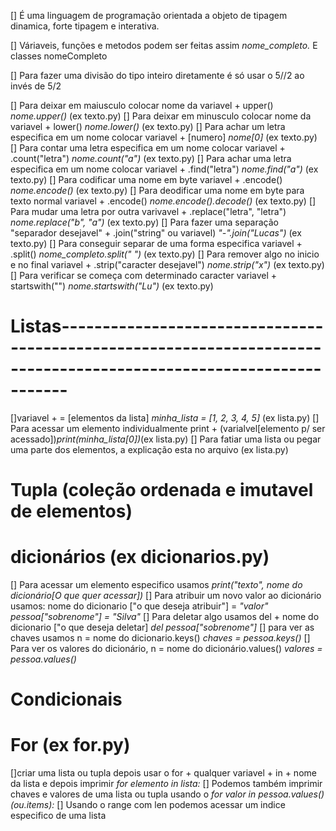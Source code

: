 [] É uma linguagem de programação orientada a objeto de tipagem dinamica, forte tipagem e interativa.

[] Váriaveis, funções e metodos podem ser feitas assim *nome_completo.* E classes nomeCompleto

[] Para fazer uma divisão do tipo inteiro diretamente é só usar o 5//2 ao invés de 5/2

[] Para deixar em maiusculo colocar nome da variavel + upper() *nome.upper()* (ex texto.py)
[] Para deixar em minusculo colocar nome da variavel + lower() *nome.lower()* (ex texto.py)
[] Para achar um letra especifica em um nome colocar variavel + [numero] *nome[0]* (ex texto.py)
[] Para contar uma letra especifica em um nome colocar variavel + .count("letra") *nome.count("a")* (ex texto.py)
[] Para achar uma letra especifica em um nome colocar variavel + .find("letra") *nome.find("a")* (ex texto.py)
[] Para codificar uma nome em byte variavel + .encode() *nome.encode()* (ex texto.py)
[] Para deodificar uma nome em byte para texto normal variavel + .encode() *nome.encode().decode()* (ex texto.py)
[] Para mudar uma letra por outra varivavel + .replace("letra", "letra") *nome.replace("b", "a")* (ex texto.py)
[] Para fazer uma separação "separador desejavel" + .join("string" ou variavel) *"-".join("Lucas")* (ex texto.py)
[] Para conseguir separar de uma forma especifica variavel + .split() *nome_completo.split(" ")* (ex texto.py)
[] Para remover algo no inicio e no final variavel + .strip("caracter desejavel") *nome.strip("x")* (ex texto.py)
[] Para verificar se começa com determinado caracter variavel + startswith("") *nome.startswith("Lu")* (ex texto.py)

# Listas-------------------------------------------------------------------------------------------------------------------
[]variavel + = [elementos da lista] *minha_lista = [1, 2, 3, 4, 5]* (ex lista.py)
[] Para acessar um elemento individualmente print + (varialvel[elemento p/ ser acessado])*print(minha_lista[0])*(ex lista.py)
[] Para fatiar uma lista ou pegar uma parte dos elementos, a explicação esta no arquivo (ex lista.py)

# Tupla (coleção ordenada e imutavel de elementos)

# dicionários (ex dicionarios.py)
[] Para acessar um elemento especifico usamos *print("texto", nome do dicionário[O que quer acessar])* 
[] Para atribuir um novo valor ao dicionário usamos: nome do dicionario ["o que deseja atribuir"] = *"valor" pessoa["sobrenome"] = "Silva"* 
[] Para deletar algo usamos del + nome do dicionario ["o que deseja deletar] *del pessoa["sobrenome"]* 
[] para ver as chaves usamos n = nome do dicionario.keys() *chaves = pessoa.keys()* 
[] Para ver os valores do dicionário, n = nome do dicionário.values() *valores = pessoa.values()*

# Condicionais

# For (ex for.py)
[]criar uma lista ou tupla depois usar o for + qualquer variavel + in + nome da lista e depois imprimir *for elemento in lista:*
[] Podemos também imprimir chaves e valores de uma lista ou tupla usando o *for valor in pessoa.values()(ou.items):*
[] Usando o range com len podemos acessar um indice especifico de uma lista